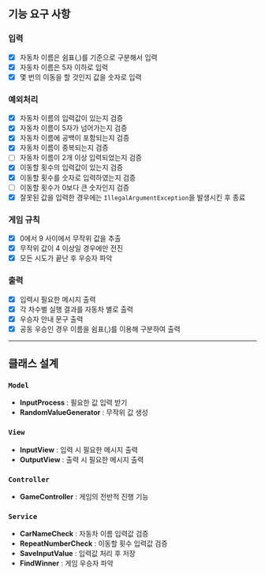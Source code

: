 ## 기능 요구 사항

### 입력
- [x] 자동차 이름은 쉼표(,)를 기준으로 구분해서 입력
- [x] 자동차 이름은 5자 이하로 입력
- [x] 몇 번의 이동을 할 것인지 값을 숫자로 입력

### 예외처리
- [x] 자동차 이름의 입력값이 있는지 검증
- [x] 자동차 이름이 5자가 넘어가는지 검증
- [x] 자동차 이름에 공백이 포함되는지 검증
- [x] 자동차 이름이 중복되는지 검증
- [ ] 자동차 이름이 2개 이상 입력되었는지 검증
- [x] 이동할 횟수의 입력값이 있는지 검증
- [x] 이동할 횟수를 숫자로 입력하였는지 검증
- [ ] 이동할 횟수가 0보다 큰 숫자인지 검증
- [x] 잘못된 값을 입력한 경우에는 `IllegalArgumentException`을 발생시킨 후 종료

### 게임 규칙
- [x] 0에서 9 사이에서 무작위 값을 추출
- [x] 무작위 값이 4 이상일 경우에만 전진
- [x] 모든 시도가 끝난 후 우승자 파악

### 출력
- [x] 입력시 필요한 메시지 출력
- [x] 각 차수별 실행 결과를 자동차 별로 출력
- [x] 우승자 안내 문구 출력
- [x] 공동 우승인 경우 이름을 쉼표(,)를 이용해 구분하여 출력

---
## 클래스 설계

### `Model`
- **InputProcess** : 필요한 값 입력 받기
- **RandomValueGenerator** : 무작위 값 생성

### `View`
- **InputView** : 입력 시 필요한 메시지 출력
- **OutputView** : 출력 시 필요한 메시지 출력

### `Controller`
- **GameController** : 게임의 전반적 진행 기능

### `Service`
- **CarNameCheck** : 자동차 이름 입력값 검증
- **RepeatNumberCheck** : 이동할 횟수 입력값 검증
- **SaveInputValue** : 입력값 처리 후 저장
- **FindWinner** : 게임 우승자 파악